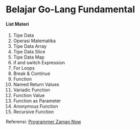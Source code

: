 # Belajar Go-Lang Fundamental
#### List Materi
1. Tipe Data
2. Operasi Matematika
3. Tipe Data Array
4. Tipe Data Slice
5. Tipe Data Map
6. if and switch Expression
7. For Loops
8. Break & Continue
9. Function
10. Named Return Values
11. Variadic Function
12. Function Value
13. Function as Parameter
14. Anonymous Function
15. Recursive Function

Referensi:  [Programmer Zaman Now](https://www.youtube.com/ProgrammerZamanNow)
